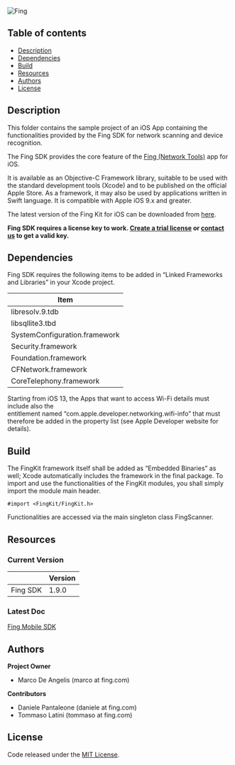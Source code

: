 ![Fing](FingKitTestApp/Assets.xcassets/AppIcon.appiconset/Icon-60@2x.png)

Table of contents
-----------------

- [Description](#Description)
- [Dependencies](#Dependencies)
- [Build](#Build)
- [Resources](#Resources)
- [Authors](#Authors)
- [License](#License)

Description
------------
This folder contains the sample project of an iOS App containing the functionalities
provided by the Fing SDK for network scanning and device recognition.

The Fing SDK provides the core feature of the [Fing (Network Tools)](https://play.google.com/store/apps/details?id=com.overlook.android.fing) app for iOS. 

It is available as an Objective-C Framework library, suitable to be used with the
standard development tools (Xcode) and to be published on the official Apple Store. As a
framework, it may also be used by applications written in Swift language. It is compatible
with Apple iOS 9.x and greater.

The latest version of the Fing Kit for iOS can be downloaded from [here](https://get.fing.com/fing-business/devrecog/releases/sdk/ios/SDK_Mobile_iOS.zip).

__Fing SDK requires a license key to work. [Create a trial license](https://app.fing.com/internet/business/devrecog/trial) 
or [contact us](mailto:sales@fing.com) to get a valid key.__

Dependencies
-----

Fing SDK requires the following items to be added in “Linked Frameworks and Libraries”
in your Xcode project.

|             Item              |
| ----------------------------- | 
| libresolv.9.tdb               |         
| libsqllite3.tbd               |
| SystemConfiguration.framework |
| Security.framework            |
| Foundation.framework          |
| CFNetwork.framework           |
| CoreTelephony.framework       |

Starting from iOS 13, the Apps that want to access Wi-Fi details must include also the  
entitlement named “com.apple.developer.networking.wifi-info” that must
therefore be added in the property list (see Apple Developer website for details).   

Build
-----

The FingKit framework itself shall be added as “Embedded Binaries” as well; Xcode
automatically includes the framework in the final package. To import and use the
functionalities of the FingKit modules, you shall simply import the module main header.

```objc
#import <FingKit/FingKit.h>
```
Functionalities are accessed via the main singleton class FingScanner.

Resources
---------------

### Current Version

|           | Version |
| --------- | ------- |
| Fing SDK  | 1.9.0   |

### Latest Doc

[Fing Mobile SDK](https://get.fing.com/fing-business/devrecog/documentation/Fing_Mobile_SDK.pdf)

Authors
--------

**Project Owner**

- Marco De Angelis (marco at fing.com)

**Contributors**

- Daniele Pantaleone (daniele at fing.com)
- Tommaso Latini (tommaso at fing.com)

License
-------

Code released under the [MIT License](https://github.com/fingltd/devrecog-sample-app-android/blob/master/LICENSE).
